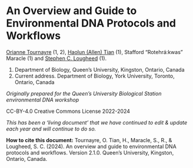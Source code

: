 # An Overview and Guide to Environmental DNA Protocols and Workflows

[Orianne Tournayre](https://oriannetournayre.wixsite.com/website) (1, 2), 
[Haolun (Allen) Tian](https://allensgallery.ca/) (1), 
Stafford “Rotehrá:kwas” Maracle (1)
and [Stephen C. Lougheed](https://sclougheed.ca/) (1).

1. Department of Biology, Queen’s University, Kingston, Ontario, Canada
2. Current address. Department of Biology, York University, Toronto, Ontario, Canada


*Originally prepared for the Queen’s University Biological Station environmental
DNA workshop*

CC-BY-4.0 Creative Commons License 2022-2024

*This has been a ‘living document’ that we have continued to edit & update each year and will continue to do so.*

**How to cite this document:** Tournayre, O. Tian, H., Maracle, S., R., & Lougheed, S. C. (2024). An overview and guide 
to environmental DNA protocols and workflows. Version 2.1.0. Queen’s University, Kingston, Ontario, Canada.

